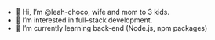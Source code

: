 - 👋 Hi, I’m @leah-choco, wife and mom to 3 kids. 
- 👀 I’m interested in full-stack development.
- 🌱 I’m currently learning back-end (Node.js, npm packages)


<!---
leah-choco/leah-choco is a ✨ special ✨ repository because its `README.md` (this file) appears on your GitHub profile.
You can click the Preview link to take a look at your changes.
--->
